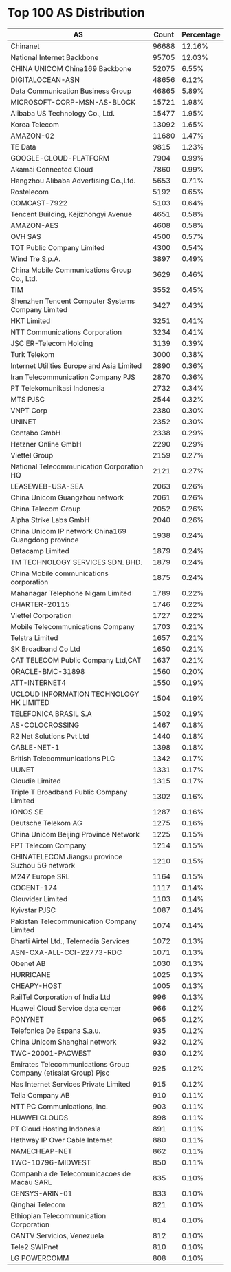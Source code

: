 # Top 100 AS Distribution
| AS | Count | Percentage |
|----|----|----|
| Chinanet | 96688 | 12.16% |
| National Internet Backbone | 95705 | 12.03% |
| CHINA UNICOM China169 Backbone | 52075 | 6.55% |
| DIGITALOCEAN-ASN | 48656 | 6.12% |
| Data Communication Business Group | 46865 | 5.89% |
| MICROSOFT-CORP-MSN-AS-BLOCK | 15721 | 1.98% |
| Alibaba US Technology Co., Ltd. | 15477 | 1.95% |
| Korea Telecom | 13092 | 1.65% |
| AMAZON-02 | 11680 | 1.47% |
| TE Data | 9815 | 1.23% |
| GOOGLE-CLOUD-PLATFORM | 7904 | 0.99% |
| Akamai Connected Cloud | 7860 | 0.99% |
| Hangzhou Alibaba Advertising Co.,Ltd. | 5653 | 0.71% |
| Rostelecom | 5192 | 0.65% |
| COMCAST-7922 | 5103 | 0.64% |
| Tencent Building, Kejizhongyi Avenue | 4651 | 0.58% |
| AMAZON-AES | 4608 | 0.58% |
| OVH SAS | 4500 | 0.57% |
| TOT Public Company Limited | 4300 | 0.54% |
| Wind Tre S.p.A. | 3897 | 0.49% |
| China Mobile Communications Group Co., Ltd. | 3629 | 0.46% |
| TIM | 3552 | 0.45% |
| Shenzhen Tencent Computer Systems Company Limited | 3427 | 0.43% |
| HKT Limited | 3251 | 0.41% |
| NTT Communications Corporation | 3234 | 0.41% |
| JSC ER-Telecom Holding | 3139 | 0.39% |
| Turk Telekom | 3000 | 0.38% |
| Internet Utilities Europe and Asia Limited | 2890 | 0.36% |
| Iran Telecommunication Company PJS | 2870 | 0.36% |
| PT Telekomunikasi Indonesia | 2732 | 0.34% |
| MTS PJSC | 2544 | 0.32% |
| VNPT Corp | 2380 | 0.30% |
| UNINET | 2352 | 0.30% |
| Contabo GmbH | 2338 | 0.29% |
| Hetzner Online GmbH | 2290 | 0.29% |
| Viettel Group | 2159 | 0.27% |
| National Telecommunication Corporation HQ | 2121 | 0.27% |
| LEASEWEB-USA-SEA | 2063 | 0.26% |
| China Unicom Guangzhou network | 2061 | 0.26% |
| China Telecom Group | 2052 | 0.26% |
| Alpha Strike Labs GmbH | 2040 | 0.26% |
| China Unicom IP network China169 Guangdong province | 1938 | 0.24% |
| Datacamp Limited | 1879 | 0.24% |
| TM TECHNOLOGY SERVICES SDN. BHD. | 1879 | 0.24% |
| China Mobile communications corporation | 1875 | 0.24% |
| Mahanagar Telephone Nigam Limited | 1789 | 0.22% |
| CHARTER-20115 | 1746 | 0.22% |
| Viettel Corporation | 1727 | 0.22% |
| Mobile Telecommunications Company | 1703 | 0.21% |
| Telstra Limited | 1657 | 0.21% |
| SK Broadband Co Ltd | 1650 | 0.21% |
| CAT TELECOM Public Company Ltd,CAT | 1637 | 0.21% |
| ORACLE-BMC-31898 | 1560 | 0.20% |
| ATT-INTERNET4 | 1550 | 0.19% |
| UCLOUD INFORMATION TECHNOLOGY HK LIMITED | 1504 | 0.19% |
| TELEFONICA BRASIL S.A | 1502 | 0.19% |
| AS-COLOCROSSING | 1467 | 0.18% |
| R2 Net Solutions Pvt Ltd | 1440 | 0.18% |
| CABLE-NET-1 | 1398 | 0.18% |
| British Telecommunications PLC | 1342 | 0.17% |
| UUNET | 1331 | 0.17% |
| Cloudie Limited | 1315 | 0.17% |
| Triple T Broadband Public Company Limited | 1302 | 0.16% |
| IONOS SE | 1287 | 0.16% |
| Deutsche Telekom AG | 1275 | 0.16% |
| China Unicom Beijing Province Network | 1225 | 0.15% |
| FPT Telecom Company | 1214 | 0.15% |
| CHINATELECOM Jiangsu province Suzhou 5G network | 1210 | 0.15% |
| M247 Europe SRL | 1164 | 0.15% |
| COGENT-174 | 1117 | 0.14% |
| Clouvider Limited | 1103 | 0.14% |
| Kyivstar PJSC | 1087 | 0.14% |
| Pakistan Telecommunication Company Limited | 1074 | 0.14% |
| Bharti Airtel Ltd., Telemedia Services | 1072 | 0.13% |
| ASN-CXA-ALL-CCI-22773-RDC | 1071 | 0.13% |
| Obenet AB | 1030 | 0.13% |
| HURRICANE | 1025 | 0.13% |
| CHEAPY-HOST | 1005 | 0.13% |
| RailTel Corporation of India Ltd | 996 | 0.13% |
| Huawei Cloud Service data center | 966 | 0.12% |
| PONYNET | 965 | 0.12% |
| Telefonica De Espana S.a.u. | 935 | 0.12% |
| China Unicom Shanghai network | 932 | 0.12% |
| TWC-20001-PACWEST | 930 | 0.12% |
| Emirates Telecommunications Group Company (etisalat Group) Pjsc | 925 | 0.12% |
| Nas Internet Services Private Limited | 915 | 0.12% |
| Telia Company AB | 910 | 0.11% |
| NTT PC Communications, Inc. | 903 | 0.11% |
| HUAWEI CLOUDS | 898 | 0.11% |
| PT Cloud Hosting Indonesia | 891 | 0.11% |
| Hathway IP Over Cable Internet | 880 | 0.11% |
| NAMECHEAP-NET | 862 | 0.11% |
| TWC-10796-MIDWEST | 850 | 0.11% |
| Companhia de Telecomunicacoes de Macau SARL | 835 | 0.10% |
| CENSYS-ARIN-01 | 833 | 0.10% |
| Qinghai Telecom | 821 | 0.10% |
| Ethiopian Telecommunication Corporation | 814 | 0.10% |
| CANTV Servicios, Venezuela | 812 | 0.10% |
| Tele2 SWIPnet | 810 | 0.10% |
| LG POWERCOMM | 808 | 0.10% |

